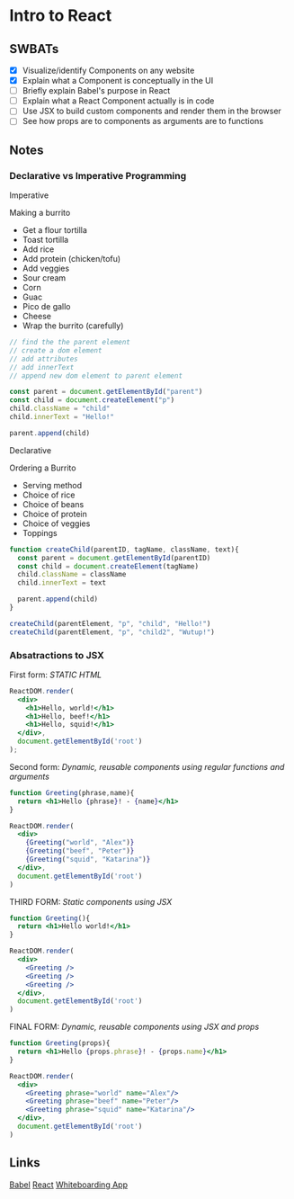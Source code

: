 Intro to React
=============================

## SWBATs
- [x] Visualize/identify Components on any website
- [x] Explain what a Component is conceptually in the UI
- [ ] Briefly explain Babel's purpose in React
- [ ] Explain what a React Component actually is in code
- [ ] Use JSX to build custom components and render them in the browser
- [ ] See how props are to components as arguments are to functions

## Notes

### Declarative vs Imperative Programming

Imperative

Making a burrito
- Get a flour tortilla
- Toast tortilla
- Add rice
- Add protein (chicken/tofu)
- Add veggies
- Sour cream
- Corn
- Guac
- Pico de gallo
- Cheese
- Wrap the burrito (carefully)

```js
// find the the parent element
// create a dom element
// add attributes
// add innerText
// append new dom element to parent element

const parent = document.getElementById("parent")
const child = document.createElement("p")
child.className = "child"
child.innerText = "Hello!"

parent.append(child)

```

Declarative

Ordering a Burrito
- Serving method
- Choice of rice
- Choice of beans
- Choice of protein
- Choice of veggies
- Toppings

```js
function createChild(parentID, tagName, className, text){
  const parent = document.getElementById(parentID)
  const child = document.createElement(tagName)
  child.className = className
  child.innerText = text

  parent.append(child)
}

createChild(parentElement, "p", "child", "Hello!")
createChild(parentElement, "p", "child2", "Wutup!")
```


### Absatractions to JSX

First form: *STATIC HTML*
```jsx
ReactDOM.render(
  <div>
    <h1>Hello, world!</h1>
    <h1>Hello, beef!</h1>
    <h1>Hello, squid!</h1>
  </div>,
  document.getElementById('root')
);
```


Second form: *Dynamic, reusable components using regular functions and arguments*
```jsx
function Greeting(phrase,name){
  return <h1>Hello {phrase}! - {name}</h1>
}

ReactDOM.render(
  <div>
    {Greeting("world", "Alex")}
    {Greeting("beef", "Peter")}
    {Greeting("squid", "Katarina")}
  </div>, 
  document.getElementById('root')
)
```

THIRD FORM: *Static components using JSX*
```jsx
function Greeting(){
  return <h1>Hello world!</h1>
}

ReactDOM.render(
  <div>
    <Greeting />
    <Greeting />
    <Greeting />
  </div>, 
  document.getElementById('root')
)
```

FINAL FORM: *Dynamic, reusable components using JSX and props*
```jsx
function Greeting(props){
  return <h1>Hello {props.phrase}! - {props.name}</h1>
}

ReactDOM.render(
  <div>
    <Greeting phrase="world" name="Alex"/>
    <Greeting phrase="beef" name="Peter"/>
    <Greeting phrase="squid" name="Katarina"/>
  </div>, 
  document.getElementById('root')
)
```

## Links

[Babel](https://babeljs.io/)
[React](https://reactjs.org/)
[Whiteboarding App](https://awwapp.com)
